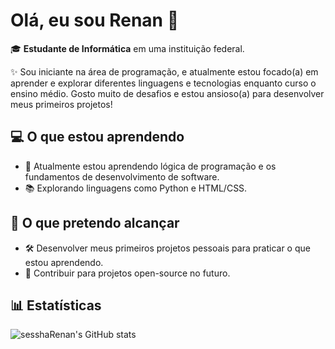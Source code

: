 # Olá, eu sou Renan 👋

🎓 **Estudante de Informática** em uma instituição federal.

✨ Sou iniciante na área de programação, e atualmente estou focado(a) em aprender e explorar diferentes linguagens e tecnologias enquanto curso o ensino médio. Gosto muito de desafios e estou ansioso(a) para desenvolver meus primeiros projetos!

## 💻 O que estou aprendendo
- 🌱 Atualmente estou aprendendo lógica de programação e os fundamentos de desenvolvimento de software.
- 📚 Explorando linguagens como Python e HTML/CSS.

## 🚀 O que pretendo alcançar
- 🛠️ Desenvolver meus primeiros projetos pessoais para praticar o que estou aprendendo.
- 🤝 Contribuir para projetos open-source no futuro.

## 📊 Estatísticas

![sesshaRenan's GitHub stats](https://github-readme-stats.vercel.app/api?username=sesshaRenan&show_icons=true&theme=dracula)
